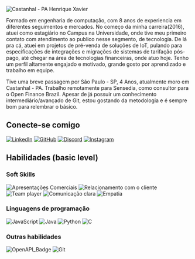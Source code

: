 
![Castanhal - PA](https://www.castanhal.pa.gov.br/wp-content/uploads/2018/01/cristo-008.jpg "Praça do Cristo - Castanhal, PA")
Henrique Xavier


Formado em engenharia de computação, com 8 anos de experiencia em diferentes seguimentos e mercados. No começo da minha carreira(2016), atuei como estagiário no Campus na Universidade, onde tive meu primeiro contato com atendimento ao publico nesse segmento, de tecnologia. De lá pra cá, atuei em projetos de pré-venda de soluções de IoT, pulando para especificações de integrações e migrações de sistemas de tarifação pós-pago, até chegar na área de tecnologias financeiras, onde atuo hoje. Tenho um perfil altamente engajado e motivado, grande gosto por aprendizado e trabalho em equipe. 

Tive uma breve passagem por São Paulo - SP, 4 Anos, atualmente moro em Castanhal - PA. Trabalho remotamente para Sensedia, como consultor para o Open Finance Brazil. Apesar de já possuir um conhecimento intermediário/avançado de Git, estou gostando da metodologia e é sempre bom para relembrar o básico.


## Conecte-se comigo

[![LinkedIn](https://img.shields.io/badge/LinkedIn-234?style=for-the-badge&logo=linkedin&logoColor=0E76A8)](https://www.linkedin.com/in/jose-henrique-xavier) 
[![GitHub](https://img.shields.io/badge/GitHub-234?style=for-the-badge&logo=github&logoColor=0E76A8)](https://github.com/xhenrique) 
[![Discord](https://img.shields.io/badge/Discord-234?style=for-the-badge&logo=discord)](https://discord.com/channels/jose.xavier/)
[![Instagram](https://img.shields.io/badge/Instagram-234?style=for-the-badge&logo=Instagram)](https://twitter.com/@Aipleite)


## Habilidades (basic level)

### Soft Skills

![Apresentações Comerciais](https://img.shields.io/badge/Business_Presentations-255?style=for-the-badge&logo=business_man)
![Relacionamento com o cliente](https://img.shields.io/badge/Customer_Relations-255?style=for-the-badge&logo=business_man)
![Team player](https://img.shields.io/badge/Team_player-255?style=for-the-badge&logo=business_man)
![Comunicação clara](https://img.shields.io/badge/clear_communication-255?style=for-the-badge&logo=business_man)
![Empatia](https://img.shields.io/badge/Empathy-255?style=for-the-badge)

### Linguagens de programação 

![JavaScript](https://img.shields.io/badge/JavaScript-255?style=for-the-badge&logo=javascript)
![Java](https://img.shields.io/badge/Java-255?style=for-the-badge&logo=oracle)
![Python](https://img.shields.io/badge/Python-255?style=for-the-badge&logo=python)
![C](https://img.shields.io/badge/C-255?style=for-the-badge&logo=Assembly&logo=c&logoSize=30)


### Outras habilidades
![OpenAPI_Badge](https://img.shields.io/badge/OpenAPI-255?style=for-the-badge&logo=openapiinitiative)
![Git](https://img.shields.io/badge/Git-255?style=for-the-badge&logo=Git)